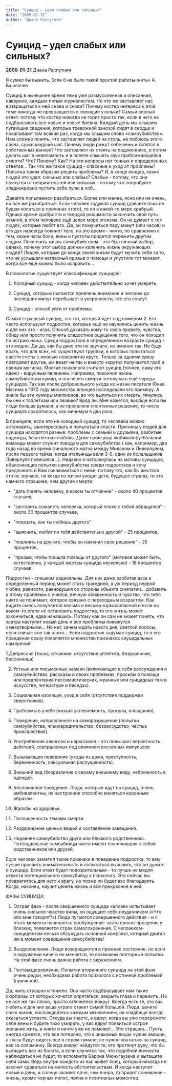 ```yaml
---
title: "Cуицид – удел слабых или сильных?"
date: "2009-01-31"
author: "Диана Распутняя"
---
```


# Cуицид – удел слабых или сильных?

**2009-01-31** Диана Распутняя

Я сумел бы выжить, Если б не было такой простой работы-жить» А. Башлачев

Суицид в нынешнее время тема уже размусоленная и описанная, наверное, каждым пятым журналистом. Но что же заставляет нас возвращаться к ней снова и снова? Почему костер интереса к этой теме никогда не превращается в тлеющие угольки? Самый верный ответ: потому что костер никогда не горит просто так, если в него не подбрасывать все новые и новые бревна. Каждый день мы слышим пугающие сведения, которые тревожной занозой сидят в сердце и покалывают там всякий раз, когда мы слышим слово «самоубийство». Нам сложно понять, что заставляет людей на столь, не побоюсь этого слова, сумасшедший шаг. Почему люди режут себе вены и топятся в собственных ваннах? Что заставляет их стоять на подоконнике, а потом делать шаг в невесомость и в полете слышать звук приближающейся смерти? Что? Почему? Как? На эти вопросы нет точных и определенных ответов... Так что же такое суицид - спасение и уход от проблемы? Попытка таким образом решить проблемы? И, в конце концов, каких людей это удел: сильных или слабых? Слабых - потому, что они прячутся от неприятностей или сильных - потому что попробуйте хладнокровно пустить себе пулю в лоб...

Давайте попытаемся разобраться. Более или менее, ясно или не очень, но все же разобраться. Если человек задумал суицид (давайте пока не будем копаться в причинах этого), то он в какой-то мере храбрый. Однако кроме храбрости и твердой решимости закончить свой путь земной, в этом человеке ещё целое море эгоизма. Он не думает о тех людях, которые любят его. Да, он помучиться пару минут (или часов) и его дух навсегда покинет тело, но это время - ничто, по сравнению с тем, какие часы боли, вины и пустоты придется пережить другим людям. Покончить жизнь самоубийством - это был личный выбор, однако, почему этот выбор должен калечить жизнь окружающих людей? Людей, которые до конца своей жизни будут мучить себя за то, что не услышали негласный призыв о помощи и упустили тот момент, когда все ещё можно было исправить...

В психологии существует классификация суицидов:

1. Холодный суицид - когда человек действительно хочет умереть.

2. Суицид, которым пытаются привлечь внимание и человек до последних минут перебывает в уверенности, что его спасут.

3. Суицид - способ уйти от проблемы.

Самый страшный суицид, это тот, который идет под номером 2. Его часто используют подростки, которые ещё не научились ценить жизнь и для них это - игра. Способ доказать кому-то свою правоту, чувства, обиду или просто получить сладостное ощущение того, что он походил по острию ножа. Среди подростков в определенном возрасте суицид - это модно. Да-да, как бы дико это не звучало, но именно так. Не буду врать, что для всех, но существуют группки, в которых попытаться свести счеты с жизнью невероятно круто. Только за одними сразу повторяют другие, им везет не так и вместо «круто» получается гроб и свежая могилка. Многие психологи считают суицид (точнее, саму его идею) - вирусным явлением. Например, покончил жизнь самоубийством кумир, и после его смерти потянулась ещё череда суицидов. Так как после добровольного ухода из жизни писателя Юкиа Масима в 1970 году множество японцев последовали его примеру. А знали бы эти кумиры миллионов, во что вылиться их смерть, тянулись бы они к таблеткам или лезвию? Вряд ли. Мне кажется, вообще если бы люди больше думали, а не проявляли спонтанные решение, то число суицидов сократилось, как минимум в два раза.

В принципе, если это не холодный суицид, то человека можно остановить, заинтересовать и попытаться спасти. Причины у людей для суицида находятся разные: проблемы с семьей и друзьями, разбитые надежды, безответная любовь. Даже проигрыш любимой футбольной команды может служит поводом для самоубийства ( как, например, два года назад во время финального матча между Миланом и Ливерпулем, после первого тайма, когда итальянцы вели 3-0, один из болельщиков Ливерпуля повесился...). Недавно я натолкнулась на мотивы суицидов, объясняющие попытки самоубийства среди подростков и хочу предложить и Вам ознакомиться с ними, потому что, как бы жестоко это не звучало, но когда из жизни уходят дети, будущее страны, то это намного страшнее, чем другие смерти:

 - "дать понять человеку, в каком ты отчаянии" - около 40 процентов случаев,

- "заставить сожалеть человека, который плохо с тобой обращался" - около 30 процентов случаев,

- "показать, как ты любишь другого"

- "выяснить, любит ли тебя действительно другой" - 25 процентов,

- "повлиять на другого, чтобы он изменил свое решение" - 25 процентов,

- "призыв, чтобы пришла помощь от другого" (мотивов может быть, естественно, у каждой жертвы суицида несколько) - 18 процентов случаев.

Подростки - слишком радикальны. Для них даже разбитая ваза в определенный период может стать трагедией, а уж период первой любви, ревности, равнодушия со стороны объекта симпатии... добавить к этому проблемы с учебой, вечную обиженность и чувство, что тебя никто не понимает, которое связано с переходным возрастом. Как видите смесь получается весьма и весьма взрывоопасной и если на каком-то этапе не остановить подростка, то его жизнь может закончиться, едва начавшись. Потому как он сам не может понять, что завтра наступит новый день и все проблемы покажутся смехотворными... Но нет, зачем ждать нового дня, светлой полосы, если сейчас все так плохо... Если подросток задумал суицид, то в его поведении сразу появляется множество признаков сиуцидальных намерений:

1.Депрессия (тоска, отчаяние, отсутствие аппетита, безразличие, бессонница)

2. Устные или письменные намеки (включающие в себя рассуждения о самоубийствах, рассказы о своих проблемах, просьбы о помощи или предпочтение пессимистических, мрачных или суицидных тем в искусстве, литературе и беседах).

3. Социальная изоляция, уход в себя (отсутствие поддержки сверстников).

4. Проблемы в учебе (низкая успеваемость, прогулы, опоздания).

5. Поведение, направленное на саморазрушение (попытки самоубийства, членовредительство, безрассудство, частые происшествия).

6. Употребление алкоголя и наркотиков - это повышает вероятность действий, совершаемых под влиянием внезапных импульсов

7. Вызывающее поведение (уходы из дома, преступность, беременность, сексуальная распущенность).

8. Внешний вид (безразличие к своему внешнему виду, небрежность в одежде).

9. Беспокойное поведение. Люди, которые идут на суицид, очень амбивалентны, их настроение способно меняться коренным образом.

10. Жалобы на здоровье.

11. Поглощенность темами смерти

12. Раздаривание ценных вещей и составление завещания.

13. Недавнее самоубийство друга или близкого родственника. Потенциальные самоубийцы часто имеют покончивших с собой родственников или друзей.

Если человек заметил такие признаки в поведение подростка, то ему лучше проявить внимательность и попытаться выяснить, что он думает о суициде. Если ответ будет подозрительным - то лучше не медля отвести потенциального самоубийцу к психологу. Это сейчас вы превратитесь для него к врагу, но позже он будет вас благодарить. Когда, наконец, научит ценить жизнь и все прекрасное в ней.

ФАЗЫ СУИЦИДА:

1. Острая фаза - после свершенного суицида человек испытывает очень сильное чувство вины, он ощущает себя неудачником («Что обо мне говорят?») Люди пугаются совершенного действия - и с этого момента начинается пробуждение: часто просят прощения у близких, появляется страх самосохранения. С человеком-суицидентом нельзя обсуждать основной конфликт, который двигал им в момент совершения самоубийства!

2. Выздоровление. Люди возвращаются в прежнее состояние, но если в окружении ничего не меняется, то возможны повторные попытки. На этой фазе очень важна работа с окружением.

3. Поствыздоровление. Попытки вторичного суицида на этой фазе очень редки, необходима работа психолога с истинной проблемой (причиной).

Да, жить страшно и тяжело. Она часто подбрасывает нам такие сюрпризы от которых хочется спрятаться, закрыть глаза и пережить. Но не все же так плохо, просто оглянитесь вокруг. Всегда есть те, кто вас любить и для них ваша утрата станет самой большой. Люди, цените свою жизнь, наслаждайтесь каждым мгновением, на кладбище всегда оказаться успеете. Откуда вы знаете, а вдруг, когда вы уже перережете себе вены и будите тихо умирать, у вас вдруг появиться острое желание жить, а никто и ничто уже не поможет... Это страшно... Пусть иногда кажется, что все потеряно, что в знакомых лицах чужие эмоции, а глаза будут видеть все в сером тумане, не нужно хвататься за суицид, как за соломинку. Всегда вокруг найдутся те, кто протянут руку, что бы вытащить вас из болота, а если случится так, что подобной личности наблюдаться не будет, то вспомните Барона Мюнхгаузена и вытащите себя сами. Ведь внутри каждого из нас живет боец, который никогда не захочет сдаваться на милость обстоятельствам. И когда наступит новый и день, и солнце засияет ярче, чем вчера, то придет понимание - жизнь, кроме черных полос, полна и позитивных моментов.